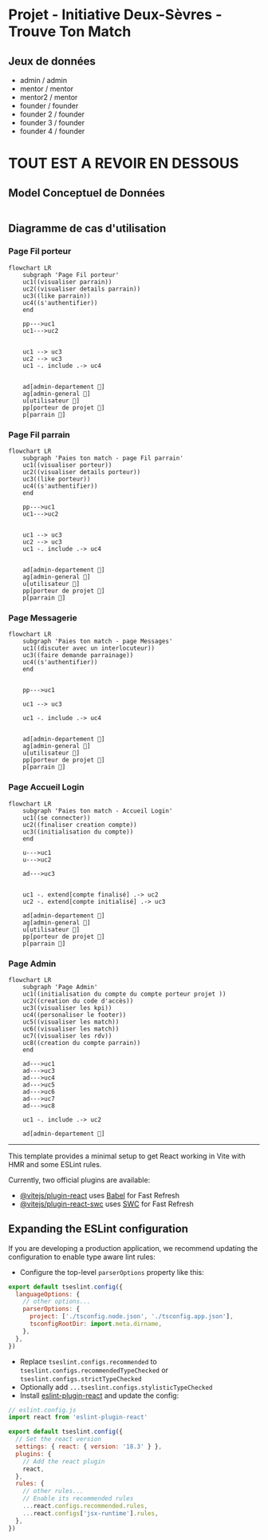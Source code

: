 # Projet - Initiative Deux-Sèvres - Trouve Ton Match


## Jeux de données
- admin / admin
- mentor / mentor
- mentor2 / mentor
- founder / founder
- founder 2 / founder
- founder 3 / founder
- founder 4 / founder

# TOUT EST A REVOIR EN DESSOUS












## Model Conceptuel de Données

```mermaid

```

## Diagramme de cas d'utilisation

### Page Fil porteur

```mermaid
flowchart LR
    subgraph 'Page Fil porteur'
    uc1((visualiser parrain))
    uc2((visualiser details parrain))
    uc3((like parrain))
    uc4((s'authentifier))
    end

    pp--->uc1
    uc1--->uc2


    uc1 --> uc3
    uc2 --> uc3
    uc1 -. include .-> uc4
    

    ad[admin-departement 👤]
    ag[admin-general 👤]
    u[utilisateur 👤]
    pp[porteur de projet 👤]
    p[parrain 👤]
```

### Page Fil parrain
```mermaid
flowchart LR
    subgraph 'Paies ton match - page Fil parrain'
    uc1((visualiser porteur))
    uc2((visualiser details porteur))
    uc3((like porteur))
    uc4((s'authentifier))
    end

    pp--->uc1
    uc1--->uc2


    uc1 --> uc3
    uc2 --> uc3
    uc1 -. include .-> uc4
    

    ad[admin-departement 👤]
    ag[admin-general 👤]
    u[utilisateur 👤]
    pp[porteur de projet 👤]
    p[parrain 👤]
```

### Page Messagerie
```mermaid
flowchart LR
    subgraph 'Paies ton match - page Messages'
    uc1((discuter avec un interlocuteur))
    uc3((faire demande parrainage))
    uc4((s'authentifier))
    end


    pp--->uc1
    
    uc1 --> uc3
    
    uc1 -. include .-> uc4
    

    ad[admin-departement 👤]
    ag[admin-general 👤]
    u[utilisateur 👤]
    pp[porteur de projet 👤]
    p[parrain 👤]
```

### Page Accueil Login
```mermaid
flowchart LR
    subgraph 'Paies ton match - Accueil Login'
    uc1((se connecter))
    uc2((finaliser creation compte))
    uc3((initialisation du compte))
    end

    u--->uc1
    u--->uc2
    
    ad--->uc3
    
       
    uc1 -. extend[compte finalisé] .-> uc2
    uc2 -. extend[compte initialisé] .-> uc3
    
    ad[admin-departement 👤]
    ag[admin-general 👤]
    u[utilisateur 👤]
    pp[porteur de projet 👤]
    p[parrain 👤]
```

### Page Admin
```mermaid
flowchart LR
    subgraph 'Page Admin'
    uc1((initialisation du compte du compte porteur projet ))
    uc2((creation du code d'accès))
    uc3((visualiser les kpi))
    uc4((personaliser le footer))
    uc5((visualiser les match))
    uc6((visualiser les match))
    uc7((visualiser les rdv))
    uc8((creation du compte parrain))
    end

    ad--->uc1
    ad--->uc3
    ad--->uc4
    ad--->uc5
    ad--->uc6
    ad--->uc7
    ad--->uc8
              
    uc1 -. include .-> uc2
       
    ad[admin-departement 👤]
```


--------------------------------

This template provides a minimal setup to get React working in Vite with HMR and some ESLint rules.

Currently, two official plugins are available:

- [@vitejs/plugin-react](https://github.com/vitejs/vite-plugin-react/blob/main/packages/plugin-react/README.md) uses [Babel](https://babeljs.io/) for Fast Refresh
- [@vitejs/plugin-react-swc](https://github.com/vitejs/vite-plugin-react-swc) uses [SWC](https://swc.rs/) for Fast Refresh

## Expanding the ESLint configuration

If you are developing a production application, we recommend updating the configuration to enable type aware lint rules:

- Configure the top-level `parserOptions` property like this:

```js
export default tseslint.config({
  languageOptions: {
    // other options...
    parserOptions: {
      project: ['./tsconfig.node.json', './tsconfig.app.json'],
      tsconfigRootDir: import.meta.dirname,
    },
  },
})
```

- Replace `tseslint.configs.recommended` to `tseslint.configs.recommendedTypeChecked` or `tseslint.configs.strictTypeChecked`
- Optionally add `...tseslint.configs.stylisticTypeChecked`
- Install [eslint-plugin-react](https://github.com/jsx-eslint/eslint-plugin-react) and update the config:

```js
// eslint.config.js
import react from 'eslint-plugin-react'

export default tseslint.config({
  // Set the react version
  settings: { react: { version: '18.3' } },
  plugins: {
    // Add the react plugin
    react,
  },
  rules: {
    // other rules...
    // Enable its recommended rules
    ...react.configs.recommended.rules,
    ...react.configs['jsx-runtime'].rules,
  },
})
```
